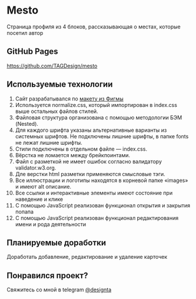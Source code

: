 # Mesto
Страница профиля из 4 блоков, рассказывающая о местах, которые посетил автор

## GitHub Pages
https://github.com/TAGDesign/mesto

## Используемые технологии
1. Сайт разрабатывался по [макету из Фигмы](https://www.figma.com/file/2cn9N9jSkmxD84oJik7xL7/JavaScript.-Sprint-4?node-id=0%3A1&t=5xPfiqlFGJ906Wu2-1)
2. Используется normalize.css, который импортирован в index.css выше остальных файлов стилей.
3. Файловая структура организована с помощью методологии БЭМ (Nested).
4. Для каждого шрифта указаны альтернативные варианты из системных шрифтов. Не подключены лишние шрифты, в папке fonts не лежат лишние шрифты.
5. Стили подключены в отдельном файле — index.css.
6. Вёрстка не ломается между брейкпоинтами.
7. Файл с разметкой не имеет ошибок согласно валидатору validator.w3.org.
8. Дле верстки html разметки применяются смысловые тэги.
9. Все иллюстрации и логотипы находятся в корневой папке «images» и имеют alt описание.
12. Все ссылки и интерактивные элементы имеют состояние при наведение и клике
13. С помощью JavaScript реализован функционал открытия и закрытия попапа
14. С помощью JavaScript реализован функционал редактирования имени и рода деятельности

## Планируемые доработки
Доработать добавление, редактирование и удаление карточек

## Понравился проект?
Свяжитесь со мной в telegram [@designta](https://t.me/designta)
